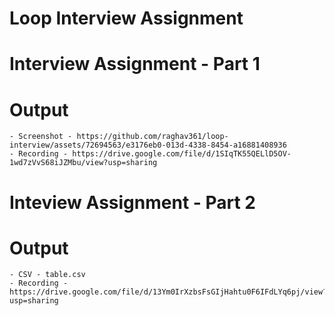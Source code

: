 # Loop Interview Assignment

# Interview Assignment - Part 1
  # Output
    - Screenshot - https://github.com/raghav361/loop-interview/assets/72694563/e3176eb0-013d-4338-8454-a16881408936
    - Recording - https://drive.google.com/file/d/1SIqTK55QELlD5OV-1wd7zVvS68iJZMbu/view?usp=sharing

# Inteview Assignment - Part 2
  # Output
    - CSV - table.csv
    - Recording - https://drive.google.com/file/d/13Ym0IrXzbsFsGIjHahtu0F6IFdLYq6pj/view?usp=sharing
